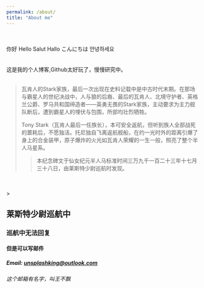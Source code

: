 ```yaml
---
permalink: /about/
title: "About me"
---
```

<br />
<br />
你好 Hello
Salut Hallo
こんにちは  안녕하세요<br />
<br />
<br />
这是我的个人博客,Github太好玩了，慢慢研究中。
<br />
<br />


> 瓦肯人的Stark家族，最后一次出现在史料记载中是中古时代末期。在那场与霸星人的世纪决战中，人与狼的后裔、最后的瓦肯人、北境守护者、英格兰公爵、罗马共和国缔造者——英勇无畏的Stark家族，主动要求为主力舰队断后，遭到霸星人的埋伏与包围，所部均壮烈牺牲。
>   
> Tony Stark（瓦肯人最后一任族长），本可安全返航，但听到族人全部战死的噩耗后，不愿独活。托尼独自飞离返航舰船，在约一光时外的距离引爆了身上的合金装甲，原子爆炸的火光如瓦肯人荣耀的一生一般，照亮了整个半人马星系。
>
>> 本纪念碑文于仙女纪元半人马标准时间三万九千一百二十三年十七月三十八日，由莱斯特少尉巡航时发现。
<br />
<br />
>

## 莱斯特少尉巡航中

### 巡航中无法回复

#### 但是可以写邮件

##### Email: unsplashking@outlook.com

###### 这个*邮箱*有名字，叫*王不飘*
